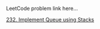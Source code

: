 LeetCode problem link here...

[232. Implement Queue using Stacks](https://leetcode.com/problems/implement-queue-using-stacks/)

